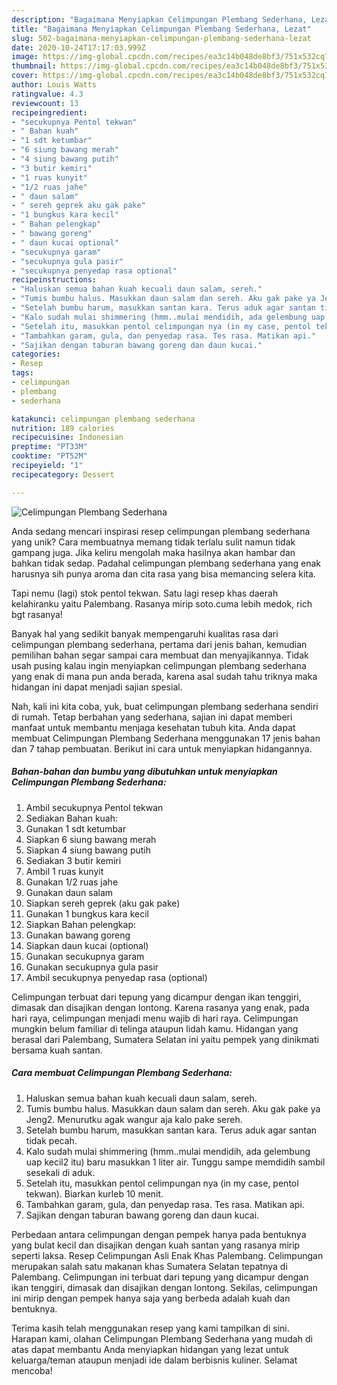 ```yaml
---
description: "Bagaimana Menyiapkan Celimpungan Plembang Sederhana, Lezat"
title: "Bagaimana Menyiapkan Celimpungan Plembang Sederhana, Lezat"
slug: 502-bagaimana-menyiapkan-celimpungan-plembang-sederhana-lezat
date: 2020-10-24T17:17:03.999Z
image: https://img-global.cpcdn.com/recipes/ea3c14b048de8bf3/751x532cq70/celimpungan-plembang-sederhana-foto-resep-utama.jpg
thumbnail: https://img-global.cpcdn.com/recipes/ea3c14b048de8bf3/751x532cq70/celimpungan-plembang-sederhana-foto-resep-utama.jpg
cover: https://img-global.cpcdn.com/recipes/ea3c14b048de8bf3/751x532cq70/celimpungan-plembang-sederhana-foto-resep-utama.jpg
author: Louis Watts
ratingvalue: 4.3
reviewcount: 13
recipeingredient:
- "secukupnya Pentol tekwan"
- " Bahan kuah"
- "1 sdt ketumbar"
- "6 siung bawang merah"
- "4 siung bawang putih"
- "3 butir kemiri"
- "1 ruas kunyit"
- "1/2 ruas jahe"
- " daun salam"
- " sereh geprek aku gak pake"
- "1 bungkus kara kecil"
- " Bahan pelengkap"
- " bawang goreng"
- " daun kucai optional"
- "secukupnya garam"
- "secukupnya gula pasir"
- "secukupnya penyedap rasa optional"
recipeinstructions:
- "Haluskan semua bahan kuah kecuali daun salam, sereh."
- "Tumis bumbu halus. Masukkan daun salam dan sereh. Aku gak pake ya Jeng2. Menurutku agak wangur aja kalo pake sereh."
- "Setelah bumbu harum, masukkan santan kara. Terus aduk agar santan tidak pecah."
- "Kalo sudah mulai shimmering (hmm..mulai mendidih, ada gelembung uap kecil2 itu) baru masukkan 1 liter air. Tunggu sampe memdidih sambil sesekali di aduk."
- "Setelah itu, masukkan pentol celimpungan nya (in my case, pentol tekwan). Biarkan kurleb 10 menit."
- "Tambahkan garam, gula, dan penyedap rasa. Tes rasa. Matikan api."
- "Sajikan dengan taburan bawang goreng dan daun kucai."
categories:
- Resep
tags:
- celimpungan
- plembang
- sederhana

katakunci: celimpungan plembang sederhana 
nutrition: 189 calories
recipecuisine: Indonesian
preptime: "PT33M"
cooktime: "PT52M"
recipeyield: "1"
recipecategory: Dessert

---
```



![Celimpungan Plembang Sederhana](https://img-global.cpcdn.com/recipes/ea3c14b048de8bf3/751x532cq70/celimpungan-plembang-sederhana-foto-resep-utama.jpg)

Anda sedang mencari inspirasi resep celimpungan plembang sederhana yang unik? Cara membuatnya memang tidak terlalu sulit namun tidak gampang juga. Jika keliru mengolah maka hasilnya akan hambar dan bahkan tidak sedap. Padahal celimpungan plembang sederhana yang enak harusnya sih punya aroma dan cita rasa yang bisa memancing selera kita.

Tapi nemu (lagi) stok pentol tekwan. Satu lagi resep khas daerah kelahiranku yaitu Palembang. Rasanya mirip soto.cuma lebih medok, rich bgt rasanya!

Banyak hal yang sedikit banyak mempengaruhi kualitas rasa dari celimpungan plembang sederhana, pertama dari jenis bahan, kemudian pemilihan bahan segar sampai cara membuat dan menyajikannya. Tidak usah pusing kalau ingin menyiapkan celimpungan plembang sederhana yang enak di mana pun anda berada, karena asal sudah tahu triknya maka hidangan ini dapat menjadi sajian spesial.


Nah, kali ini kita coba, yuk, buat celimpungan plembang sederhana sendiri di rumah. Tetap berbahan yang sederhana, sajian ini dapat memberi manfaat untuk membantu menjaga kesehatan tubuh kita. Anda dapat membuat Celimpungan Plembang Sederhana menggunakan 17 jenis bahan dan 7 tahap pembuatan. Berikut ini cara untuk menyiapkan hidangannya.

<!--inarticleads1-->

##### Bahan-bahan dan bumbu yang dibutuhkan untuk menyiapkan Celimpungan Plembang Sederhana:

1. Ambil secukupnya Pentol tekwan
1. Sediakan  Bahan kuah:
1. Gunakan 1 sdt ketumbar
1. Siapkan 6 siung bawang merah
1. Siapkan 4 siung bawang putih
1. Sediakan 3 butir kemiri
1. Ambil 1 ruas kunyit
1. Gunakan 1/2 ruas jahe
1. Gunakan  daun salam
1. Siapkan  sereh geprek (aku gak pake)
1. Gunakan 1 bungkus kara kecil
1. Siapkan  Bahan pelengkap:
1. Gunakan  bawang goreng
1. Siapkan  daun kucai (optional)
1. Gunakan secukupnya garam
1. Gunakan secukupnya gula pasir
1. Ambil secukupnya penyedap rasa (optional)


Celimpungan terbuat dari tepung yang dicampur dengan ikan tenggiri, dimasak dan disajikan dengan lontong. Karena rasanya yang enak, pada hari raya, celimpungan menjadi menu wajib di hari raya. Celimpungan mungkin belum familiar di telinga ataupun lidah kamu. Hidangan yang berasal dari Palembang, Sumatera Selatan ini yaitu pempek yang dinikmati bersama kuah santan. 

<!--inarticleads2-->

##### Cara membuat Celimpungan Plembang Sederhana:

1. Haluskan semua bahan kuah kecuali daun salam, sereh.
1. Tumis bumbu halus. Masukkan daun salam dan sereh. Aku gak pake ya Jeng2. Menurutku agak wangur aja kalo pake sereh.
1. Setelah bumbu harum, masukkan santan kara. Terus aduk agar santan tidak pecah.
1. Kalo sudah mulai shimmering (hmm..mulai mendidih, ada gelembung uap kecil2 itu) baru masukkan 1 liter air. Tunggu sampe memdidih sambil sesekali di aduk.
1. Setelah itu, masukkan pentol celimpungan nya (in my case, pentol tekwan). Biarkan kurleb 10 menit.
1. Tambahkan garam, gula, dan penyedap rasa. Tes rasa. Matikan api.
1. Sajikan dengan taburan bawang goreng dan daun kucai.


Perbedaan antara celimpungan dengan pempek hanya pada bentuknya yang bulat kecil dan disajikan dengan kuah santan yang rasanya mirip seperti laksa. Resep Celimpungan Asli Enak Khas Palembang. Celimpungan merupakan salah satu makanan khas Sumatera Selatan tepatnya di Palembang. Celimpungan ini terbuat dari tepung yang dicampur dengan ikan tenggiri, dimasak dan disajikan dengan lontong. Sekilas, celimpungan ini mirip dengan pempek hanya saja yang berbeda adalah kuah dan bentuknya. 

Terima kasih telah menggunakan resep yang kami tampilkan di sini. Harapan kami, olahan Celimpungan Plembang Sederhana yang mudah di atas dapat membantu Anda menyiapkan hidangan yang lezat untuk keluarga/teman ataupun menjadi ide dalam berbisnis kuliner. Selamat mencoba!
